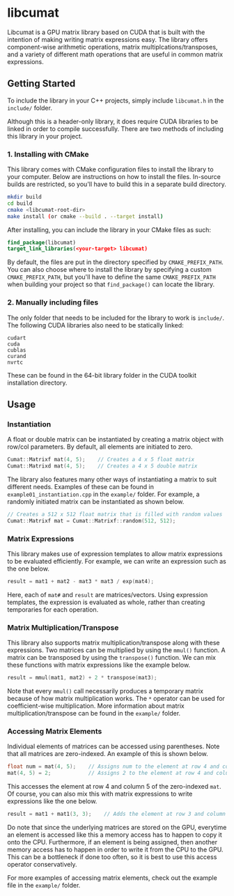 # libcumat
Libcumat is a GPU matrix library based on CUDA that is built with the intention of making writing matrix expressions easy. The library offers component-wise arithmetic operations, matrix multiplcations/transposes, and a variety of different math operations that are useful in common matrix expressions.

## Getting Started
To include the library in your C++ projects, simply include `libcumat.h` in the `include/` folder.

Although this is a header-only library, it does require CUDA libraries to be linked in order to compile successfully. There are two methods of including this library in your project.

### 1. Installing with CMake
This library comes with CMake configuration files to install the library to your computer. Below are instructions on how to install the files. In-source builds are restricted, so you'll have to build this in a separate build directory.

```sh
mkdir build
cd build
cmake <libcumat-root-dir>
make install (or cmake --build . --target install)
```

After installing, you can include the library in your CMake files as such:

```cmake
find_package(libcumat)
target_link_libraries(<your-target> libcumat)
```

By default, the files are put in the directory specified by `CMAKE_PREFIX_PATH`. You can also choose where to install the library by specifying a custom   `CMAKE_PREFIX_PATH`, but you'll have to define the same `CMAKE_PREFIX_PATH` when building your project so that `find_package()` can locate the library.


### 2. Manually including files
The only folder that needs to be included for the library to work is `include/`. The following CUDA libraries also need to be statically linked:

```
cudart
cuda
cublas
curand
nvrtc
```

These can be found in the 64-bit library folder in the CUDA toolkit installation directory.

## Usage
### Instantiation
A float or double matrix can be instantiated by creating a matrix object with row/col parameters. By default, all elements are initiated to zero.
```cpp
Cumat::Matrixf mat(4, 5);    // Creates a 4 x 5 float matrix
Cumat::Matrixd mat(4, 5);    // Creates a 4 x 5 double matrix
```
The library also features many other ways of instantiating a matrix to suit different needs. Examples of these can be found in `example01_instantiation.cpp` in the `example/` folder. For example, a randomly initiated matrix can be instantiated as shown below.
```cpp
// Creates a 512 x 512 float matrix that is filled with random values
Cumat::Matrixf mat = Cumat::Matrixf::random(512, 512);
```
### Matrix Expressions
This library makes use of expression templates to allow matrix expressions to be evaluated efficiently. For example, we can write an expression such as the one below.
```cpp
result = mat1 + mat2 - mat3 * mat3 / exp(mat4);
```
Here, each of ```mat#``` and ```result``` are matrices/vectors. Using expression templates, the expression is evaluated as whole, rather than creating temporaries for each operation.

### Matrix Multiplication/Transpose

This library also supports matrix multiplication/transpose along with these expressions. Two matrices can be multiplied by using the ```mmul()``` function. A matrix can be transposed by using the ```transpose()``` function. We can mix these functions with matrix expressions like the example below.
```cpp
result = mmul(mat1, mat2) + 2 * transpose(mat3);
```
Note that every ```mmul()``` call necessarily produces a temporary matrix because of how matrix multiplication works. The ```*``` operator can be used for coefficient-wise multiplication. More information about matrix multiplication/transpose can be found in the ```example/``` folder.

### Accessing Matrix Elements

Individual elements of matrices can be accessed using parentheses. Note that all matrices are zero-indexed. An example of this is shown below.
```cpp
float num = mat(4, 5);    // Assigns num to the element at row 4 and column 5 of mat
mat(4, 5) = 2;            // Assigns 2 to the element at row 4 and column 5 of mat
```
This accesses the element at row 4 and column 5 of the zero-indexed ```mat```. Of course, you can also mix this with matrix expressions to write expressions like the one below.
```cpp
result = mat1 + mat1(3, 3);    // Adds the element at row 3 and column 3 of mat1 to every element in mat1
```
Do note that since the underlying matrices are stored on the GPU, everytime an element is accessed like this a memory access has to happen to copy it onto the CPU. Furthermore, if an element is being assigned, then another memory access has to happen in order to write it from the CPU to the GPU. This can be a bottleneck if done too often, so it is best to use this access operator conservatively.

For more examples of accessing matrix elements, check out the example file in the ```example/``` folder.
